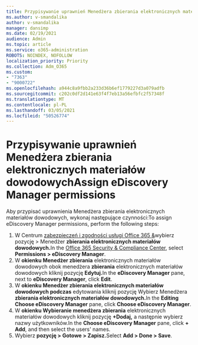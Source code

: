 ```yaml
---
title: Przypisywanie uprawnień Menedżera zbierania elektronicznych materiałów dowodowych
ms.author: v-smandalika
author: v-smandalika
manager: dansimp
ms.date: 02/19/2021
audience: Admin
ms.topic: article
ms.service: o365-administration
ROBOTS: NOINDEX, NOFOLLOW
localization_priority: Priority
ms.collection: Adm_O365
ms.custom:
- "7363"
- "9000722"
ms.openlocfilehash: a944c8a9fbb2a233d36b6ef1779227d3a079adfb
ms.sourcegitcommit: c202c0df2d141e63f4f7eb13a56efbfc2f57348f
ms.translationtype: MT
ms.contentlocale: pl-PL
ms.lasthandoff: 03/05/2021
ms.locfileid: "50526774"
---
```

# <a name="assign-ediscovery-manager-permissions"></a><span data-ttu-id="aa661-102">Przypisywanie uprawnień Menedżera zbierania elektronicznych materiałów dowodowych</span><span class="sxs-lookup"><span data-stu-id="aa661-102">Assign eDiscovery Manager permissions</span></span>

<span data-ttu-id="aa661-103">Aby przypisać uprawnienia Menedżera zbierania elektronicznych materiałów dowodowych, wykonaj następujące czynności:</span><span class="sxs-lookup"><span data-stu-id="aa661-103">To assign eDiscovery Manager permissions, perform the following steps:</span></span>

1. <span data-ttu-id="aa661-104">W Centrum [zabezpieczeń i zgodności usługi Office 365 &](https://sip.protection.office.com/)wybierz pozycję > Menedżer **zbierania elektronicznych materiałów dowodowych.**</span><span class="sxs-lookup"><span data-stu-id="aa661-104">In the [Office 365 Security & Compliance Center](https://sip.protection.office.com/), select **Permissions > eDiscovery Manager**.</span></span>
2. <span data-ttu-id="aa661-105">W **okienku Menedżer zbierania** elektronicznych materiałów dowodowych obok menedżera **zbierania** elektronicznych materiałów dowodowych kliknij pozycję **Edytuj.**</span><span class="sxs-lookup"><span data-stu-id="aa661-105">In the **eDiscovery Manager** pane, next to **eDiscovery Manager**, click **Edit**.</span></span>
3. <span data-ttu-id="aa661-106">W **okienku Menedżer zbierania elektronicznych materiałów dowodowych podczas** edytowania kliknij pozycję Wybierz Menedżera **zbierania elektronicznych materiałów dowodowych.**</span><span class="sxs-lookup"><span data-stu-id="aa661-106">In the **Editing Choose eDiscovery Manager** pane, click **Choose eDiscovery Manager**.</span></span>
4. <span data-ttu-id="aa661-107">W **okienku Wybieranie menedżera zbierania** elektronicznych materiałów dowodowych kliknij pozycję **+Dodaj,** a następnie wybierz nazwy użytkowników.</span><span class="sxs-lookup"><span data-stu-id="aa661-107">In the **Choose eDiscovery Manager** pane, click **+ Add**, and then select the users' names.</span></span>
5. <span data-ttu-id="aa661-108">Wybierz **pozycję > Gotowe > Zapisz.**</span><span class="sxs-lookup"><span data-stu-id="aa661-108">Select **Add > Done > Save**.</span></span>